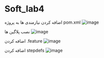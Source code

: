 # Soft_lab4

اضافه کردن نیازمندی ها به پروژه pom.xml
![image](https://github.com/user-attachments/assets/7efb0a1e-3a6d-4a39-999a-ac579186f7e3)

نصب پلاگین ها
![image](https://github.com/user-attachments/assets/4a6cec35-943d-4c3f-afbf-41b52a7979f5)

اضافه کردن .feature
![image](https://github.com/user-attachments/assets/bb99c9eb-95e0-42f5-be85-3ff186f0420d)

اضافه کردن stepdefs
![image](https://github.com/user-attachments/assets/6d86a203-17e9-40cd-9d51-696f0180dd2a)

